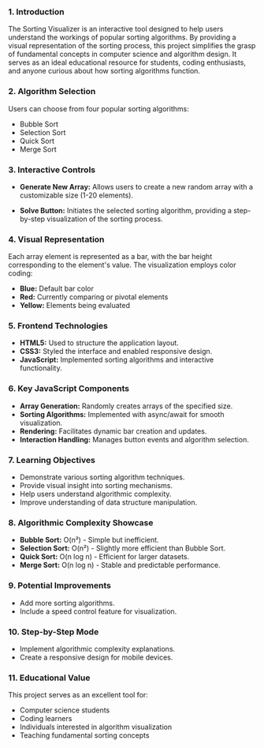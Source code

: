 ### 1. Introduction

The Sorting Visualizer is an interactive tool designed to help users understand the workings of popular sorting algorithms. By providing a visual representation of the sorting process, this project simplifies the grasp of fundamental concepts in computer science and algorithm design. It serves as an ideal educational resource for students, coding enthusiasts, and anyone curious about how sorting algorithms function.

### 2. Algorithm Selection

Users can choose from four popular sorting algorithms:

- Bubble Sort
- Selection Sort
- Quick Sort
- Merge Sort

### 3. Interactive Controls

- **Generate New Array:** Allows users to create a new random array with a customizable size (1-20 elements).
  
- **Solve Button:** Initiates the selected sorting algorithm, providing a step-by-step visualization of the sorting process.

### 4. Visual Representation

Each array element is represented as a bar, with the bar height corresponding to the element's value. The visualization employs color coding:

- **Blue:** Default bar color
- **Red:** Currently comparing or pivotal elements
- **Yellow:** Elements being evaluated

### 5. Frontend Technologies

- **HTML5:** Used to structure the application layout.
- **CSS3:** Styled the interface and enabled responsive design.
- **JavaScript:** Implemented sorting algorithms and interactive functionality.

### 6. Key JavaScript Components

- **Array Generation:** Randomly creates arrays of the specified size.
- **Sorting Algorithms:** Implemented with async/await for smooth visualization.
- **Rendering:** Facilitates dynamic bar creation and updates.
- **Interaction Handling:** Manages button events and algorithm selection.

### 7. Learning Objectives

- Demonstrate various sorting algorithm techniques.
- Provide visual insight into sorting mechanisms.
- Help users understand algorithmic complexity.
- Improve understanding of data structure manipulation.

### 8. Algorithmic Complexity Showcase

- **Bubble Sort:** O(n²) - Simple but inefficient.
- **Selection Sort:** O(n²) - Slightly more efficient than Bubble Sort.
- **Quick Sort:** O(n log n) - Efficient for larger datasets.
- **Merge Sort:** O(n log n) - Stable and predictable performance.

### 9. Potential Improvements

- Add more sorting algorithms.
- Include a speed control feature for visualization.

### 10. Step-by-Step Mode

- Implement algorithmic complexity explanations.
- Create a responsive design for mobile devices.

### 11. Educational Value

This project serves as an excellent tool for:

- Computer science students
- Coding learners
- Individuals interested in algorithm visualization
- Teaching fundamental sorting concepts
